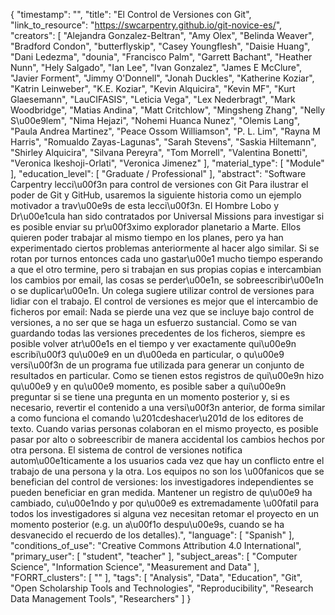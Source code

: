 {
    "timestamp": "",
    "title": "El Control de Versiones con Git",
    "link_to_resource": "https://swcarpentry.github.io/git-novice-es/",
    "creators": [
        "Alejandra Gonzalez-Beltran",
        "Amy Olex",
        "Belinda Weaver",
        "Bradford Condon",
        "butterflyskip",
        "Casey Youngflesh",
        "Daisie Huang",
        "Dani Ledezma",
        "dounia",
        "Francisco Palm",
        "Garrett Bachant",
        "Heather Nunn",
        "Hely Salgado",
        "Ian Lee",
        "Ivan Gonzalez",
        "James E McClure",
        "Javier Forment",
        "Jimmy O'Donnell",
        "Jonah Duckles",
        "Katherine Koziar",
        "Katrin Leinweber",
        "K.E. Koziar",
        "Kevin Alquicira",
        "Kevin MF",
        "Kurt Glaesemann",
        "LauCIFASIS",
        "Leticia Vega",
        "Lex Nederbragt",
        "Mark Woodbridge",
        "Matias Andina",
        "Matt Critchlow",
        "Mingsheng Zhang",
        "Nelly S\u00e9lem",
        "Nima Hejazi",
        "Nohemi Huanca Nunez",
        "Olemis Lang",
        "Paula Andrea Martinez",
        "Peace Ossom Williamson",
        "P. L. Lim",
        "Rayna M Harris",
        "Romualdo Zayas-Lagunas",
        "Sarah Stevens",
        "Saskia Hiltemann",
        "Shirley Alquicira",
        "Silvana Pereyra",
        "Tom Morrell",
        "Valentina Bonetti",
        "Veronica Ikeshoji-Orlati",
        "Veronica Jimenez"
    ],
    "material_type": [
        "Module"
    ],
    "education_level": [
        "Graduate / Professional"
    ],
    "abstract": "Software Carpentry lecci\u00f3n para control de versiones con Git Para ilustrar el poder de Git y GitHub, usaremos la siguiente historia como un ejemplo motivador a trav\u00e9s de esta lecci\u00f3n. El Hombre Lobo y Dr\u00e1cula han sido contratados por Universal Missions para investigar si es posible enviar su pr\u00f3ximo explorador planetario a Marte. Ellos quieren poder trabajar al mismo tiempo en los planes, pero ya han experimentado ciertos problemas anteriormente al hacer algo similar. Si se rotan por turnos entonces cada uno gastar\u00e1 mucho tiempo esperando a que el otro termine, pero si trabajan en sus propias copias e intercambian los cambios por email, las cosas se perder\u00e1n, se sobreescribir\u00e1n o se duplicar\u00e1n. Un colega sugiere utilizar control de versiones para lidiar con el trabajo. El control de versiones es mejor que el intercambio de ficheros por email: Nada se pierde una vez que se incluye bajo control de versiones, a no ser que se haga un esfuerzo sustancial. Como se van guardando todas las versiones precedentes de los ficheros, siempre es posible volver atr\u00e1s en el tiempo y ver exactamente qui\u00e9n escribi\u00f3 qu\u00e9 en un d\u00eda en particular, o qu\u00e9 versi\u00f3n de un programa fue utilizada para generar un conjunto de resultados en particular. Como se tienen estos registros de qui\u00e9n hizo qu\u00e9 y en qu\u00e9 momento, es posible saber a qui\u00e9n preguntar si se tiene una pregunta en un momento posterior y, si es necesario, revertir el contenido a una versi\u00f3n anterior, de forma similar a como funciona el comando \u201cdeshacer\u201d de los editores de texto. Cuando varias personas colaboran en el mismo proyecto, es posible pasar por alto o sobreescribir de manera accidental los cambios hechos por otra persona. El sistema de control de versiones notifica autom\u00e1ticamente a los usuarios cada vez que hay un conflicto entre el trabajo de una persona y la otra. Los equipos no son los \u00fanicos que se benefician del control de versiones: los investigadores independientes se pueden beneficiar en gran medida. Mantener un registro de qu\u00e9 ha cambiado, cu\u00e1ndo y por qu\u00e9 es extremadamente \u00fatil para todos los investigadores si alguna vez necesitan retomar el proyecto en un momento posterior (e.g. un a\u00f1o despu\u00e9s, cuando se ha desvanecido el recuerdo de los detalles).",
    "language": [
        "Spanish"
    ],
    "conditions_of_use": "Creative Commons Attribution 4.0 International",
    "primary_user": [
        "student",
        "teacher"
    ],
    "subject_areas": [
        "Computer Science",
        "Information Science",
        "Measurement and Data"
    ],
    "FORRT_clusters": [
        ""
    ],
    "tags": [
        "Analysis",
        "Data",
        "Education",
        "Git",
        "Open Scholarship Tools and Technologies",
        "Reproducibility",
        "Research Data Management Tools",
        "Researchers"
    ]
}
